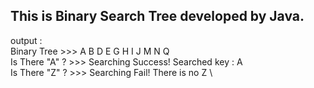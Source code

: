 ## This is Binary Search Tree developed by Java.
output :\
Binary Tree >>>   A B D E G H I J M N Q\
Is There "A" ? >>> Searching Success! Searched key : A \
Is There "Z" ? >>> Searching Fail! There is no Z \
